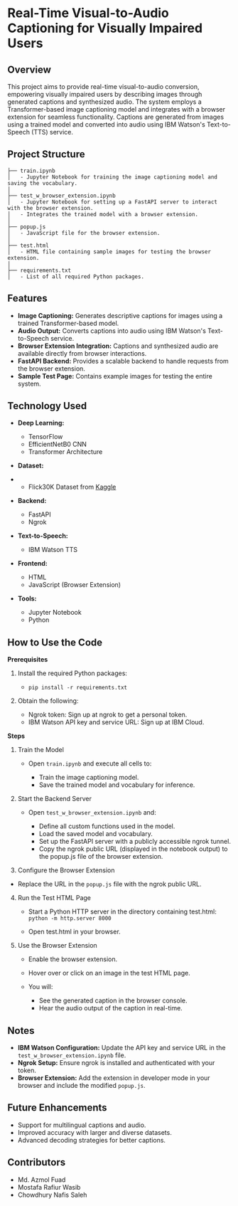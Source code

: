 # Real-Time Visual-to-Audio Captioning for Visually Impaired Users

## Overview
This project aims to provide real-time visual-to-audio conversion, empowering visually impaired users by describing images through generated captions and synthesized audio. 
The system employs a Transformer-based image captioning model and integrates with a browser extension for seamless functionality. 
Captions are generated from images using a trained model and converted into audio using IBM Watson's Text-to-Speech (TTS) service.

## Project Structure

```
├── train.ipynb
│   - Jupyter Notebook for training the image captioning model and saving the vocabulary.
│
├── test_w_browser_extension.ipynb
│   - Jupyter Notebook for setting up a FastAPI server to interact with the browser extension.
│   - Integrates the trained model with a browser extension.
│
├── popup.js
│   - JavaScript file for the browser extension.
│
├── test.html
│   - HTML file containing sample images for testing the browser extension.
│
├── requirements.txt
│   - List of all required Python packages.
```

## Features

 - **Image Captioning:** Generates descriptive captions for images using a trained Transformer-based model.
 - **Audio Output:** Converts captions into audio using IBM Watson's Text-to-Speech service.
 - **Browser Extension Integration:** Captions and synthesized audio are available directly from browser interactions.
 - **FastAPI Backend:** Provides a scalable backend to handle requests from the browser extension.
 - **Sample Test Page:** Contains example images for testing the entire system.

## Technology Used

 - **Deep Learning:**
   
     - TensorFlow
     - EfficientNetB0 CNN
     - Transformer Architecture
  
 - **Dataset:**
 - 
     - Flick30K Dataset from [Kaggle](https://www.kaggle.com/datasets/hsankesara/flickr-image-dataset)
 
 - **Backend:**

    - FastAPI
    - Ngrok
 
 - **Text-to-Speech:**
   
    - IBM Watson TTS
 
 - **Frontend:**
 
    - HTML
    - JavaScript (Browser Extension)

 - **Tools:**
   
    - Jupyter Notebook
    - Python

## How to Use the Code

**Prerequisites**

1. Install the required Python packages:

    - ```pip install -r requirements.txt```

2. Obtain the following:

   - Ngrok token: Sign up at ngrok to get a personal token.
   - IBM Watson API key and service URL: Sign up at IBM Cloud.

**Steps**

1. Train the Model

   - Open ```train.ipynb``` and execute all cells to:
     
     - Train the image captioning model.
     - Save the trained model and vocabulary for inference.

2. Start the Backend Server
   
   - Open ```test_w_browser_extension.ipynb``` and:
     
     - Define all custom functions used in the model.
     - Load the saved model and vocabulary.
     - Set up the FastAPI server with a publicly accessible ngrok tunnel.
     - Copy the ngrok public URL (displayed in the notebook output) to the popup.js file of the browser extension.

4. Configure the Browser Extension

  - Replace the URL in the ```popup.js``` file with the ngrok public URL.

4. Run the Test HTML Page

   - Start a Python HTTP server in the directory containing test.html: ```python -m http.server 8000```
     
   - Open test.html in your browser.

5. Use the Browser Extension

   - Enable the browser extension.
   - Hover over or click on an image in the test HTML page.
   - You will:

     - See the generated caption in the browser console.
     - Hear the audio output of the caption in real-time.

## Notes

 - **IBM Watson Configuration:** Update the API key and service URL in the ```test_w_browser_extension.ipynb``` file.
 - **Ngrok Setup:** Ensure ngrok is installed and authenticated with your token.
 - **Browser Extension:** Add the extension in developer mode in your browser and include the modified ```popup.js```.

## Future Enhancements

 - Support for multilingual captions and audio.
 - Improved accuracy with larger and diverse datasets.
 - Advanced decoding strategies for better captions.

## Contributors

 - Md. Azmol Fuad
 - Mostafa Rafiur Wasib
 - Chowdhury Nafis Saleh
